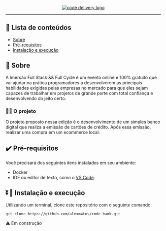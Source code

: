 <p align="center">
  <a href="" rel="noopener">
 <img src="https://user-images.githubusercontent.com/25274156/184726712-36c52200-f6fd-4022-9d26-0212626da6ae.png" alt="code delivery logo"></a>
</p>

---

## 📝 Lista de conteúdos

- [Sobre](#sobre)
- [Pré-requisitos](#pre_requisitos)
- [Instalação e execução](#instalacao)

## 📖 Sobre <a name = "sobre"></a>

A Imersão Full Stack && Full Cycle é um evento online e 100% gratuito que vai ajudar na prática programadores a desenvolverem as principais habilidades exigidas pelas empresas no mercado para que eles sejam capazes de trabalhar em projetos de grande porte com total confiança e desenvolvendo do jeito certo.

### 👨‍💻 O projeto

O projeto proposto nessa edição é o desenvolvimento de um simples banco digital que realiza a emissão de cartões de crédito. Após essa emissão, realizar uma compra em um ecommerce local.

## ✔️ Pré-requisitos <a name = "pre_requisitos"></a>

Você precisará dos seguintes itens instalados em seu ambiente:

- Docker
- IDE ou editor de texto, como o [VS Code](https://code.visualstudio.com/).

## ⏬🎈 Instalação e execução <a name = "instalacao"></a>

Utilizando um terminal, clone este repositório com o seguinte comando:

```
git clone https://github.com/alexm4tos/code-bank.git
```

⚠️ Em construção
